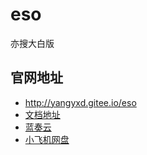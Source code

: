 # eso

亦搜大白版

## 官网地址

- http://yangyxd.gitee.io/eso
- [文档地址](http://yangyxd.gitee.io/eso/wiki)
- [蓝奏云](https://pc.woozooo.com)
- [小飞机网盘](https://www.feijipan.com/)



